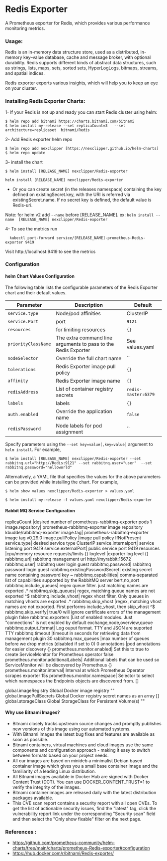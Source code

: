 # Redis Exporter

A Prometheus exporter for Redis, which provides various performance monitoring metrics.


### Usage:

Redis is an in-memory data structure store, used as a distributed, in-memory key–value database, cache and message broker, with optional durability. Redis supports different kinds of abstract data structures, such as strings, lists, maps, sets, sorted sets, HyperLogLogs, bitmaps, streams, and spatial indices.

Redis exporter exports various insights, which will help you to keep an eye on your cluster.


### Installing Redis Exporter Charts: 
1- If your Redis is not up and ready you can start Redis cluster using helm:
```access transformers
$ helm repo add bitnami https://charts.bitnami.com/bitnami
$ helm install my-release --set replicaCount=3   --set architecture=replicaset  bitnami/Redis
```

2- Add Redis exporter helm repo 
```access transformers
$ helm repo add nexclipper [https://nexclipper.github.io/helm-charts]
$ helm repo update
``` 
3- install the chart 
```access transformers
$ helm install [RELEASE_NAME] nexclipper/Redis-exporter
```
```access transformers
helm install [RELEASE_NAME] nexclipper/Redis-exporter
```

- Or you can create secret (in the releases namespace) containing the key defined on existingSecret.key, with the URI is referred via existingSecret.name. If no secret key is defined, the default value is Redis-uri.

Note: for helm v2 add `--name` before [RELEASE_NAME]. ex:  `helm install --name  [RELEASE_NAME] nexclipper/Redis-exporter`

4- To see the metrics run 
```access transformers
  kubectl port-forward service/[RELEASE_NAME]-prometheus-Redis-exporter 9419

```
Visit http://localhost:9419 to see the metrics

### Configuration 

#### helm Chart Values Configuration
The following table lists the configurable parameters of the Redis Exporter chart and their default values.

| Parameter | Description | Default |
|-----------|-------------|---------|
| `service.type` | Node/pod affinities | ClusterIP |
| `service.Port` |  port | `9121` |
| `resources` | for limiting resources | `{}` |
| `priorityClassName` | The extra command line arguments to pass to the Redis Exporter  | See values.yaml |
| `nodeSelector` | Override the full chart name | `` |
| `tolerations` | Redis Exporter image pull policy | `{}` |
| `affinity` | Redis Exporter image name | `{}` |
| `redisAddress` | List of container registry secrets | `redis-master:6379` 
| `labels` | labels | `{}` |
| `auth.enabled` | Override the application name  | `false` |
| `redisPassword` | Node labels for pod assignment | `` |




Specify parameters using the `--set key=value[,key=value]` argument to `helm install`. For example,

```console
$ helm install [RELEASE_NAME] nexclipper/Redis-exporter --set rabbitnq.url="http://Redis:9121" --set rabbitnq.user="user"  --set rabbitnq.password="helloworld"
```

Alternatively, a YAML file that specifies the values for the above parameters can be provided while installing the chart. For example,


``` export values
$ helm show values nexclipper/Redis-exporter > values.yaml 
```

```console
$ helm install my-release -f values.yaml nexclipper/Redis-exporter
```
#### Rabbit MQ Service Configuration
replicaCount	|desired number of prometheus-rabbitmq-exporter pods	1
image.repository|	prometheus-rabbitmq-exporter image repository	kbudde/rabbitmq-exporter
image.tag|	prometheus-rabbitmq-exporter image tag	v0.29.0
image.pullPolicy	|image pull policy	IfNotPresent
service.type|	desired service type	ClusterIP
service.internalport|	service listening port	9419
service.externalPort|	public service port	9419
resources	|cpu/memory resource requests/limits	{}
loglevel	|exporter log level	{}
rabbitmq.url|	rabbitmq management url	http://myrabbit:15672
rabbitmq.user|	rabbitmq user login	guest
rabbitmq.password|	rabbitmq password login	guest
rabbitmq.existingPasswordSecret|	existing secret name containing password key	~
rabbitmq.capabilities|	comma-separated list of capabilities supported by the RabbitMQ server	bert,no_sort
rabbitmq.include_queues|	regex queue filter. just matching names are exported	.*
rabbitmq.skip_queues|	regex, matching queue names are not exported	^$
rabbitmq.include_vhost|	regex vhost filter. Only queues in matching vhosts are exported	.*
rabbitmq.skip_vhost	|regex, matching vhost names are not exported. First performs include_vhost, then skip_vhost	^$
rabbitmq.skip_verify|	true/0 will ignore certificate errors of the management plugin	false
rabbitmq.exporters	|List of enabled modules. Just "connections" is not enabled by default	exchange,node,overview,queue
rabbitmq.output_format|	Log ouput format. TTY and JSON are suported	TTY
rabbitmq.timeout	|timeout in seconds for retrieving data from management plugin	30
rabbitmq.max_queues	|max number of queues before we drop metrics (disabled if set to 0)	0
annotations	|pod annotations for easier discovery	{}
prometheus.monitor.enabled|	Set this to true to create ServiceMonitor for Prometheus operator	false
prometheus.monitor.additionalLabels|	Additional labels that can be used so ServiceMonitor will be discovered by Prometheus	{}
prometheus.monitor.interval|	Interval at which Prometheus Operator scrapes exporter	15s
prometheus.monitor.namespace|	Selector to select which namespaces the Endpoints objects are discovered from.	[]

global.imageRegistry Global Docker image registry	""
global.imagePullSecrets	Global Docker registry secret names as an array	[]
global.storageClass	Global StorageClass for Persistent Volume(s)	""


#### Why use Bitnami Images?

- Bitnami closely tracks upstream source changes and promptly publishes new versions of this image using our automated systems.
- With Bitnami images the latest bug fixes and features are available as soon as possible.
- Bitnami containers, virtual machines and cloud images use the same components and configuration approach - making it easy to switch between formats based on your project needs.
- All our images are based on minideb a minimalist Debian based container image which gives you a small base container image and the familiarity of a leading Linux distribution.
- All Bitnami images available in Docker Hub are signed with Docker Content Trust (DCT). You can use DOCKER_CONTENT_TRUST=1 to verify the integrity of the images.
- Bitnami container images are released daily with the latest distribution packages available.
- This CVE scan report contains a security report with all open CVEs. To get the list of actionable security issues, find the "latest" tag, click the vulnerability report link under the corresponding "Security scan" field and then select the "Only show fixable" filter on the next page.



### References :
- https://github.com/prometheus-community/helm-charts/tree/main/charts/prometheus-Redis-exporter#configuration
- https://hub.docker.com/r/bitnami/Redis-exporter/
